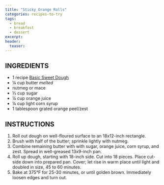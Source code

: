 ```yaml
---
title: "Sticky Orange Rolls"
categories: recipes-to-try
tags: 
  - bread
  - breakfast
  - dessert
excerpt: 
header:
  teaser:
---
```


## INGREDIENTS
* 1 recipe [Basic Sweet Dough](/basic-sweet-dough)
* ¼ cup butter *melted*
* nutmeg or mace
* ½ cup sugar
* ¼ cup orange juice
* ¼ cup light corn syrup
* 1 tablespoon grated orange peel/zest


## INSTRUCTIONS
1. Roll out dough on well-floured surface to an 18x12-inch rectangle. 
2. Brush with half of the butter; sprinkle lightly with nutmeg.
3. Combine remaining butter with with sugar, orange juice, corn syrup, and zest. Spread in well-greased 13x9-inch pan.
4. Roll up dough, starting with 18-inch side. Cut into 18 pieces. Place cut-side down into prepared pan. Cover; let rise in warm place until light and doubled in size, 45 to 60 minutes.
5. Bake at 375°F for 25-30 minutes, or until golden brown. Immediately loosen edges and turn out.
